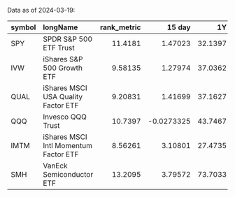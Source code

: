 
 Data as of 2024-03-19:

| symbol   | longName                              |   rank_metric |     15 day |      1Y | category   |   investment_amount |   Max60 |   Min60 |
|:---------|:--------------------------------------|--------------:|-----------:|--------:|:-----------|--------------------:|--------:|--------:|
| SPY      | SPDR S&P 500 ETF Trust                |      11.4181  |  1.47023   | 32.1397 | STBL       |                4500 | 515.179 | 465.833 |
| IVW      | iShares S&P 500 Growth ETF            |       9.58135 |  1.27974   | 37.0362 | GROW       |                3000 |  83.97  |  72.87  |
| QUAL     | iShares MSCI USA Quality Factor ETF   |       9.20831 |  1.41699   | 37.1627 | QUAL       |                3000 | 163.56  | 144.62  |
| QQQ      | Invesco QQQ Trust                     |      10.7397  | -0.0273325 | 43.7467 | NSPAG      |                2250 | 445.61  | 396.28  |
| IMTM     | iShares MSCI Intl Momentum Factor ETF |       8.56261 |  3.10801   | 27.4735 | INTLHM     |                1500 |  38.76  |  33.34  |
| SMH      | VanEck Semiconductor ETF              |      13.2095  |  3.79572   | 73.7033 | SECTR      |                 750 | 234.17  | 164.99  |
